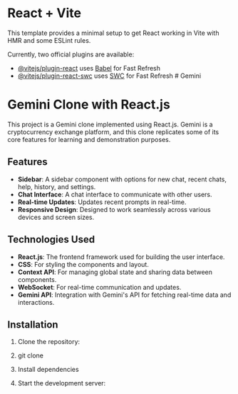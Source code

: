 # React + Vite

This template provides a minimal setup to get React working in Vite with HMR and some ESLint rules.

Currently, two official plugins are available:

- [@vitejs/plugin-react](https://github.com/vitejs/vite-plugin-react/blob/main/packages/plugin-react/README.md) uses [Babel](https://babeljs.io/) for Fast Refresh
- [@vitejs/plugin-react-swc](https://github.com/vitejs/vite-plugin-react-swc) uses [SWC](https://swc.rs/) for Fast Refresh
#   G e m i n i 
 
 

# Gemini Clone with React.js

This project is a Gemini clone implemented using React.js. Gemini is a cryptocurrency exchange platform, and this clone replicates some of its core features for learning and demonstration purposes.

## Features

- **Sidebar**: A sidebar component with options for new chat, recent chats, help, history, and settings.
- **Chat Interface**: A chat interface to communicate with other users.
- **Real-time Updates**: Updates recent prompts in real-time.
- **Responsive Design**: Designed to work seamlessly across various devices and screen sizes.

## Technologies Used

- **React.js**: The frontend framework used for building the user interface.
- **CSS**: For styling the components and layout.
- **Context API**: For managing global state and sharing data between components.
- **WebSocket**: For real-time communication and updates.
- **Gemini API**: Integration with Gemini's API for fetching real-time data and interactions.

## Installation

1. Clone the repository:

2. git clone
 
3. Install dependencies
  
4. Start the development server:



